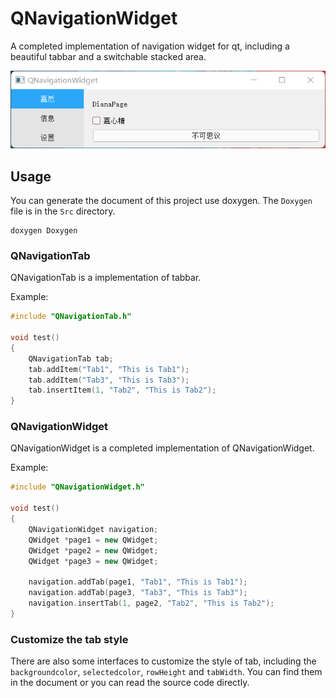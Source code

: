 # QNavigationWidget
A completed implementation of navigation widget for qt, including a beautiful tabbar and a switchable stacked area.

![](./screenshot.gif)

## Usage

You can generate the document of this project use doxygen. The `Doxygen` file is in the `Src` directory.

```shell
doxygen Doxygen
```



### QNavigationTab

QNavigationTab is a implementation of tabbar.

Example:

```cpp
#include "QNavigationTab.h"

void test()
{
    QNavigationTab tab;
    tab.addItem("Tab1", "This is Tab1");
    tab.addItem("Tab3", "This is Tab3");
    tab.insertItem(1, "Tab2", "This is Tab2");
}
```



### QNavigationWidget

QNavigationWidget is a completed implementation of QNavigationWidget.

Example:

```cpp
#include "QNavigationWidget.h"

void test()
{
    QNavigationWidget navigation;
    QWidget *page1 = new QWidget;
    QWidget *page2 = new QWidget;
    QWidget *page3 = new QWidget;
    
    navigation.addTab(page1, "Tab1", "This is Tab1");
    navigation.addTab(page3, "Tab3", "This is Tab3");
    navigation.insertTab(1, page2, "Tab2", "This is Tab2");
}
```



### Customize the tab style

There are also some interfaces to customize the style of tab, including the `backgroundcolor`, `selectedcolor`, `rowHeight` and `tabWidth`. You can find them in the document or you can read the source code directly.
